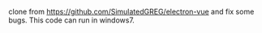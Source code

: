 clone from https://github.com/SimulatedGREG/electron-vue and fix some bugs.
This code can run in windows7.
